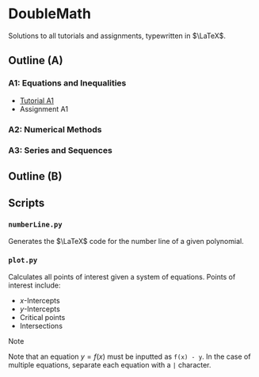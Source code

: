 # DoubleMath

Solutions to all tutorials and assignments, typewritten in $\LaTeX$.

## Outline (A)

### A1: Equations and Inequalities

- [Tutorial A1](A1/Tutorial/Tutorial%20A1.pdf)
- Assignment A1

### A2: Numerical Methods

### A3: Series and Sequences

## Outline (B)

## Scripts 

### `numberLine.py`

Generates the $\LaTeX$ code for the number line of a given polynomial.

### `plot.py`

Calculates all points of interest given a system of equations. Points of interest include:

- $x$-Intercepts
- $y$-Intercepts
- Critical points
- Intersections

> [!NOTE]
> Note that an equation $y = f(x)$ must be inputted as `f(x) - y`. In the case of multiple equations, separate each equation with a `|` character.